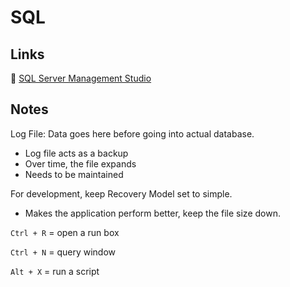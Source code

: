 # SQL

## Links
🔗 [SQL Server Management Studio](https://learn.microsoft.com/en-us/ssms/)

## Notes

Log File: Data goes here before going into actual database. 

- Log file acts as a backup
- Over time, the file expands
- Needs to be maintained

For development, keep Recovery Model set to simple.
- Makes the application perform better, keep the file size down. 

```Ctrl + R``` = open a run box

```Ctrl + N``` = query window

```Alt + X``` = run a script


